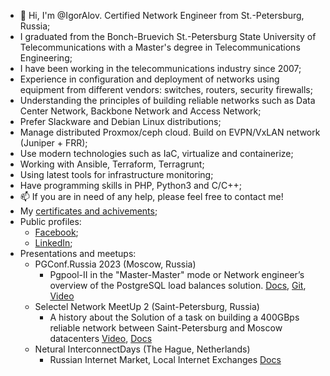 - 👋 Hi, I'm @IgorAlov. Certified Network Engineer from St.-Petersburg, Russia;
- I graduated from the Bonch-Bruevich St.-Petersburg State University of Telecommunications with a Master's degree in Telecommunications Engineering;
- I have been working in the telecommunications industry since 2007;
- Experience in configuration and deployment of networks using equipment from different vendors: switches, routers, security firewalls;
- Understanding the principles of building reliable networks such as Data Center Network, Backbone Network and Access Network;
- Prefer Slackware and Debian Linux distributions;
- Manage distributed Proxmox/ceph cloud. Build on EVPN/VxLAN network (Juniper + FRR);
- Use modern technologies such as IaC, virtualize and containerize; 
- Working with Ansible, Terraform, Terragrunt;
- Using latest tools for infrastructure monitoring; 
- Have programming skills in PHP, Python3 and C/C++;
- 📫 If you are in need of any help, please feel free to contact me!
- My [certificates and achivements](https://drive.google.com/drive/folders/1aU8dZ-ih6sJs2zlvBQsicuawsRTnpaDN);
- Public profiles:
  * [Facebook](https://facebook.com/igor.alov);  
  * [LinkedIn](https://www.linkedin.com/in/igoralov/);
- Presentations and meetups:
  * PGConf.Russia 2023 (Moscow, Russia) 
    * Pgpool-II in the "Master-Master" mode or Network engineer’s overview of the PostgreSQL load balances solution. [Docs](https://drive.google.com/file/d/1NQLgwqa1bGDMmSushp7PHIbdT7rbeG1y/view?usp=sharing), [Git](https://github.com/IgorAlov/pg_pool2_ng), [Video](https://www.youtube.com/watch?v=Rl6AzZ6JlIw)
  * Selectel Network MeetUp 2 (Saint-Petersburg, Russia) 
    * A history about the Solution of a task on building a 400GBps reliable network between Saint-Petersburg and Moscow datacenters [Video](https://youtu.be/LKjKtfqsbBs?t=590), [Docs](https://docs.google.com/presentation/d/1I--A7xYu42oj5KB4EZ2yw9o9zO2IMNTYFaLDzRHu4qc/edit?usp=sharing)
   * Netural InterconnectDays (The Hague, Netherlands)
     * Russian Internet Market, Local Internet Exchanges [Docs](https://drive.google.com/file/d/1phbQxQTULBXgakFd9eFXZ7aOSmrpXixp/view?usp=sharing)
